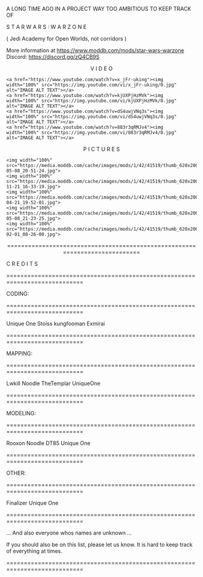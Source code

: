 <p align="center" width="100%">


A LONG TIME AGO IN A PROJECT WAY TOO AMBITIOUS TO KEEP TRACK OF

S T A R   W A R S :    W A R Z O N E

( Jedi Academy for Open Worlds, not corridors )


More information at https://www.moddb.com/mods/star-wars-warzone
Discord: https://discord.gg/zQ4CB9S
</p>



<p align="center" width="100%">
V I D E O


    <a href="https://www.youtube.com/watch?v=x_jFr-uking"><img width="100%" src="https://img.youtube.com/vi/x_jFr-uking/0.jpg" alt="IMAGE ALT TEXT"></a>
    <a href="https://www.youtube.com/watch?v=kjUXPjHzMVk"><img width="100%" src="https://img.youtube.com/vi/kjUXPjHzMVk/0.jpg" alt="IMAGE ALT TEXT"></a>
    <a href="https://www.youtube.com/watch?v=dS4uwjVNq3s"><img width="100%" src="https://img.youtube.com/vi/dS4uwjVNq3s/0.jpg" alt="IMAGE ALT TEXT"></a>
    <a href="https://www.youtube.com/watch?v=883r3qRMJv4"><img width="100%" src="https://img.youtube.com/vi/883r3qRMJv4/0.jpg" alt="IMAGE ALT TEXT"></a>
</p>



<p align="center" width="100%">
P I C T U R E S

    <img width="100%" src="https://media.moddb.com/cache/images/mods/1/42/41519/thumb_620x2000/shot2020-05-08_20-51-24.jpg">
    <img width="100%" src="https://media.moddb.com/cache/images/mods/1/42/41519/thumb_620x2000/shot2020-11-21_16-33-19.jpg">
    <img width="100%" src="https://media.moddb.com/cache/images/mods/1/42/41519/thumb_620x2000/shot2020-04-21_19-52-01.jpg">
    <img width="100%" src="https://media.moddb.com/cache/images/mods/1/42/41519/thumb_620x2000/shot2020-05-08_21-23-25.jpg">
    <img width="100%" src="https://media.moddb.com/cache/images/mods/1/42/41519/thumb_620x2000/shot2020-02-01_08-26-00.jpg">
</p>



<p align="center" width="100%">
============================================================================

C R E D I T S

============================================================================

CODING:

============================================================================                          


Unique One
Stoiss
kungfooman
Exmirai


============================================================================

MAPPING:

============================================================================


Lwkill
Noodle
TheTemplar
UniqueOne


============================================================================

MODELING:

============================================================================


Rooxon
Noodle
DT85
Unique One


============================================================================

OTHER:

============================================================================


Finalizer
Unique One


============================================================================


... And also everyone whos names are unknown ...

If you should also be on this list, please let us know. It is hard to keep
track of everything at times.


============================================================================
</p>

